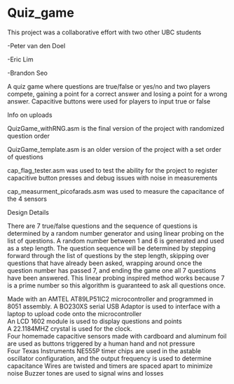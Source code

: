 # Quiz_game

This project was a collaborative effort with two other UBC students

-Peter van den Doel

-Eric Lim

 -Brandon Seo

A quiz game where questions are true/false or yes/no and two players compete, gaining a point for a correct answer and losing a point for a wrong answer. 
Capacitive buttons were used for players to input true or false

Info on uploads

QuizGame_withRNG.asm is the final version of the project with randomized question order

QuizGame_template.asm is an older version of the project with a set order of questions

cap_flag_tester.asm was used to test the ability for the project to register capacitive button presses and debug issues with noise in measurements 

cap_measurment_picofarads.asm was used to measure the capacitance of the 4 sensors






Design Details

There are 7 true/false questions and the sequence of questions is determined by a random number generator and using linear probing on the list of questions. 
A random number between 1 and 6 is generated and used as a step length. The question sequence will be determined by stepping forward through the list of questions by
the step length, skipping over questions that have already been asked, wrapping around once the question number has passed 7, and ending the game one all 7 questions have been answered.
This linear probing inspired method works because 7 is a prime number so this algorithm is guaranteed to ask all questions once.

Made with an AMTEL AT89LP51IC2 microcontroller and programmed in 8051 assembly.
A BO230XS serial USB Adaptor is used to interface with a laptop to upload code onto the microcontroller  
An LCD 1602 module is used to display questions and points  
A 22.1184MHZ crystal is used for the clock.  
Four homemade capacitive sensors made with cardboard and aluminum foil are used as buttons triggered by a human hand and not pressure  
Four Texas Instruments NE555P timer chips are used in the astable oscillator configuration, and the output frequency is used to determine capacitance
Wires are twisted and timers are spaced apart to minimize noise
Buzzer tones are used to signal wins and losses 
